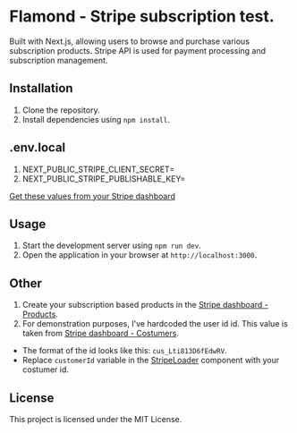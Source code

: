 # Flamond - Stripe subscription test.

 Built with Next.js, allowing users to browse and purchase various subscription products. Stripe API is used for payment processing and subscription management.

## Installation

1. Clone the repository.
2. Install dependencies using `npm install`.

## .env.local

1. NEXT_PUBLIC_STRIPE_CLIENT_SECRET=
2. NEXT_PUBLIC_STRIPE_PUBLISHABLE_KEY=

[Get these values from your Stripe dashboard](https://dashboard.stripe.com/login)

## Usage

1. Start the development server using `npm run dev`.
2. Open the application in your browser at `http://localhost:3000`.

## Other
1. Create your subscription based products in the [Stripe dashboard - Products](https://dashboard.stripe.com/products).
2. For demonstration purposes, I've hardcoded the user id id.  This value is taken from [Stripe dashboard - Costumers](https://dashboard.stripe.com/customers). 
* The format of the id looks like this: `cus_Lti813D6fEdwRV`.
* Replace `customerId` variable in the [StripeLoader](./src/index.tsx#L10) component with your costumer id.



## License

This project is licensed under the MIT License.